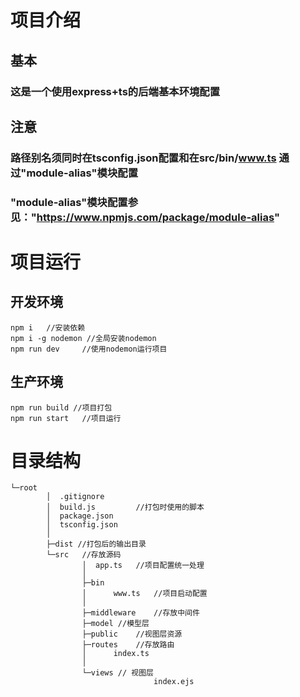 # 项目介绍
## 基本
### 这是一个使用express+ts的后端基本环境配置
## 注意
### 路径别名须同时在tsconfig.json配置和在src/bin/www.ts 通过"module-alias"模块配置
### "module-alias"模块配置参见："https://www.npmjs.com/package/module-alias"
#
# 项目运行
## 开发环境
	npm i	//安装依赖
	npm i -g nodemon //全局安装nodemon
	npm run dev		//使用nodemon运行项目
## 生产环境
	npm run build //项目打包
	npm run start	//项目运行
#
# 目录结构
	└─root
			│  .gitignore
			│  build.js			//打包时使用的脚本
			│  package.json
			│  tsconfig.json
			│
			├─dist //打包后的输出目录
			└─src	//存放源码
					│  app.ts	//项目配置统一处理
					│
					├─bin
					│      www.ts	//项目启动配置
					│
					├─middleware	//存放中间件
					├─model	//模型层
					├─public	//视图层资源
					├─routes	//存放路由
					│      index.ts
					│
					└─views	// 视图层
									index.ejs
